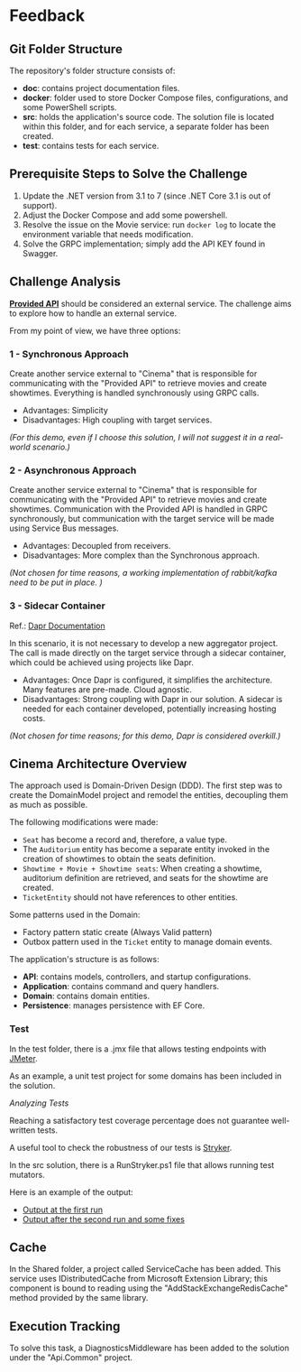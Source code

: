 # Feedback

## Git Folder Structure

The repository's folder structure consists of:

- **doc**: contains project documentation files.
- **docker**: folder used to store Docker Compose files, configurations, and some PowerShell scripts.
- **src**: holds the application's source code. The solution file is located within this folder, and for each service, a separate folder has been created.
- **test**: contains tests for each service.

## Prerequisite Steps to Solve the Challenge

1. Update the .NET version from 3.1 to 7 (since .NET Core 3.1 is out of support).
2. Adjust the Docker Compose and add some powershell.
3. Resolve the issue on the Movie service: run `docker log` to locate the environment variable that needs modification.
4. Solve the GRPC implementation; simply add the API KEY found in Swagger.

## Challenge Analysis 

**[Provided API](http://localhost:7172/swagger/index.html)** should be considered an external service. The challenge aims to explore how to handle an external service.

From my point of view, we have three options:

### 1 - Synchronous Approach

Create another service external to "Cinema" that is responsible for communicating with the "Provided API" to retrieve movies and create showtimes. Everything is handled synchronously using GRPC calls.

- Advantages: Simplicity
- Disadvantages: High coupling with target services.

*(For this demo, even if I choose this solution, I will not suggest it in a real-world scenario.)*

### 2 - Asynchronous Approach

Create another service external to "Cinema" that is responsible for communicating with the "Provided API" to retrieve movies and create showtimes. Communication with the Provided API is handled in GRPC synchronously, but communication with the target service will be made using Service Bus messages.

- Advantages: Decoupled from receivers.
- Disadvantages: More complex than the Synchronous approach.

*(Not chosen for time reasons, a working implementation of rabbit/kafka need to be put in place. )*

### 3 - Sidecar Container

Ref.: [Dapr Documentation](https://docs.dapr.io/developing-applications/building-blocks/service-invocation/howto-invoke-non-dapr-endpoints/)

In this scenario, it is not necessary to develop a new aggregator project. The call is made directly on the target service through a sidecar container, which could be achieved using projects like Dapr.

- Advantages: Once Dapr is configured, it simplifies the architecture. Many features are pre-made. Cloud agnostic.
- Disadvantages: Strong coupling with Dapr in our solution. A sidecar is needed for each container developed, potentially increasing hosting costs.

*(Not chosen for time reasons; for this demo, Dapr is considered overkill.)*


## Cinema Architecture Overview

The approach used is Domain-Driven Design (DDD).
The first step was to create the DomainModel project and remodel the entities, decoupling them as much as possible.

The following modifications were made:

- `Seat` has become a record and, therefore, a value type.
- The `Auditorium` entity has become a separate entity invoked in the creation of showtimes to obtain the seats definition.
- `Showtime + Movie + Showtime seats`: When creating a showtime, auditorium definition are retrieved, and seats for the showtime are created.
- `TicketEntity` should not have references to other entities.

Some patterns used in the Domain:

- Factory pattern static create (Always Valid pattern)
- Outbox pattern used in the `Ticket` entity to manage domain events.

The application's structure is as follows:

- **API**: contains models, controllers, and startup configurations.
- **Application**: contains command and query handlers.
- **Domain**: contains domain entities.
- **Persistence**: manages persistence with EF Core.


### Test

In the test folder, there is a .jmx file that allows testing endpoints with [JMeter](https://jmeter.apache.org/).

As an example, a unit test project for some domains has been included in the solution.

*Analyzing Tests*

Reaching a satisfactory test coverage percentage does not guarantee well-written tests.

A useful tool to check the robustness of our tests is [Stryker](https://stryker-mutator.io/).

In the src solution, there is a RunStryker.ps1 file that allows running test mutators.

Here is an example of the output:

- [Output at the first run](docs/mutation-report.FirstRun.html)
- [Output after the second run and some fixes](docs/mutation-report.SecondRun.html)

## Cache

In the Shared folder, a project called ServiceCache has been added.
This service uses IDistributedCache from Microsoft Extension Library; this component is bound to reading using the "AddStackExchangeRedisCache" method provided by the same library.

## Execution Tracking

To solve this task, a DiagnosticsMiddleware has been added to the solution under the "Api.Common" project.
